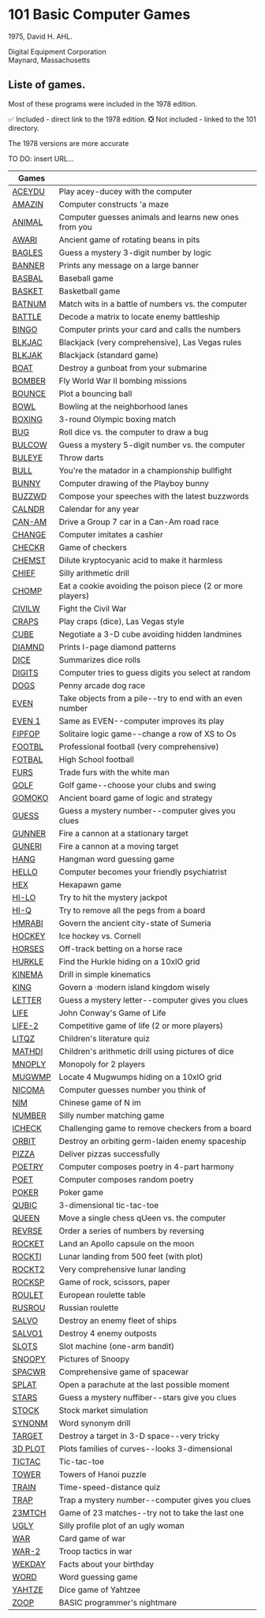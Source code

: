 # 101 Basic Computer Games

1975, David H. AHL.

Digital Equipment Corporation\
Maynard, Massachusetts


## Liste of games.

Most of these programs were included in the 1978 edition.

✅ Included     - direct link to the 1978 edition.
❎ Not included - linked to the 101 directory.

The 1978 versions are more accurate

TO DO: insert URL...

| Games       |                                                          |
|-------------|----------------------------------------------------------|
| [ACEYDU]()  | Play acey-ducey with the computer
| [AMAZIN]()  | Computer constructs 'a maze
| [ANIMAL]()  | Computer guesses animals and learns new ones from you
| [AWARI]()   | Ancient game of rotating beans in pits
| [BAGLES]()  | Guess a mystery 3-digit number by logic
| [BANNER]()  | Prints any message on a large banner
| [BASBAL]()  | Baseball game
| [BASKET]()  | Basketball game
| [BATNUM]()  | Match wits in a battle of numbers vs. the computer
| [BATTLE]()  | Decode a matrix to locate enemy battleship
| [BINGO]()   | Computer prints your card and calls the numbers
| [BLKJAC]()  | Blackjack (very comprehensive), Las Vegas rules
| [BLKJAK]()  | Blackjack (standard game)
| [BOAT]()    | Destroy a gunboat from your submarine
| [BOMBER]()  | Fly World War II bombing missions
| [BOUNCE]()  | Plot a bouncing ball
| [BOWL]()    | Bowling at the neighborhood lanes
| [BOXING]()  | 3-round Olympic boxing match
| [BUG]()     | Roll dice vs. the computer to draw a bug
| [BULCOW]()  | Guess a mystery 5-digit number vs. the computer
| [BULEYE]()  | Throw darts
| [BULL]()    | You're the matador in a championship bullfight
| [BUNNY]()   | Computer drawing of the Playboy bunny
| [BUZZWD]()  | Compose your speeches with the latest buzzwords
| [CALNDR]()  | Calendar for any year
| [CAN-AM]()  | Drive a Group 7 car in a Can-Am road race
| [CHANGE]()  | Computer imitates a cashier
| [CHECKR]()  | Game of checkers
| [CHEMST]()  | Dilute kryptocyanic acid to make it harmless
| [CHIEF]()   | Silly arithmetic drill
| [CHOMP]()   | Eat a cookie avoiding the poison piece (2 or more players)
| [CIVILW]()  | Fight the Civil War
| [CRAPS]()   | Play craps (dice), Las Vegas style
| [CUBE]()    | Negotiate a 3-D cube avoiding hidden landmines
| [DIAMND]()  | Prints I-page diamond patterns
| [DICE]()    | Summarizes dice rolls
| [DIGITS]()  | Computer tries to guess digits you select at random
| [DOGS]()    | Penny arcade dog race
| [EVEN]()    | Take objects from a pile--try to end with an even number
| [EVEN 1]()  | Same as EVEN--computer improves its play
| [FIPFOP]()  | Solitaire logic game--change a row of XS to Os
| [FOOTBL]()  | Professional football (very comprehensive)
| [FOTBAL]()  | High School football
| [FURS]()    | Trade furs with the white man
| [GOLF]()    | Golf game--choose your clubs and swing
| [GOMOKO]()  | Ancient board game of logic and strategy
| [GUESS]()   | Guess a mystery number--computer gives you clues
| [GUNNER]()  | Fire a cannon at a stationary target
| [GUNERl]()  | Fire a cannon at a moving target
| [HANG]()    | Hangman word guessing game
| [HELLO]()   | Computer becomes your friendly psychiatrist
| [HEX]()     | Hexapawn game
| [HI-LO]()   | Try to hit the mystery jackpot
| [HI-Q]()    | Try to remove all the pegs from a board
| [HMRABI]()  | Govern the ancient city-state of Sumeria
| [HOCKEY]()  | Ice hockey vs. Cornell
| [HORSES]()  | Off-track betting on a horse race
| [HURKLE]()  | Find the Hurkle hiding on a 10xlO grid
| [KINEMA]()  | Drill in simple kinematics
| [KING]()    | Govern a ·modern island kingdom wisely
| [LETTER]()  | Guess a mystery letter--computer gives you clues
| [LIFE]()    | John Conway's Game of Life
| [LIFE-2]()  | Competitive game of life (2 or more players)
| [LITQZ]()   | Children's literature quiz
| [MATHDl]()  | Children's arithmetic drill using pictures of dice
| [MNOPLY]()  | Monopoly for 2 players
| [MUGWMP]()  | Locate 4 Mugwumps hiding on a 10xlO grid
| [NICOMA]()  | Computer guesses number you think of
| [NIM]()     | Chinese game of N im
| [NUMBER]()  | Silly number matching game
| [lCHECK]()  | Challenging game to remove checkers from a board
| [ORBIT]()   | Destroy an orbiting germ-laiden enemy spaceship
| [PIZZA]()   | Deliver pizzas successfully
| [POETRY]()  | Computer composes poetry in 4-part harmony
| [POET]()    | Computer composes random poetry
| [POKER]()   | Poker game
| [QUBIC]()   | 3-dimensional tic-tac-toe
| [QUEEN]()   | Move a single chess qUeen vs. the computer
| [REVRSE]()  | Order a series of numbers by reversing
| [ROCKET]()  | Land an Apollo capsule on the moon
| [ROCKTl]()  | Lunar landing from 500 feet (with plot)
| [ROCKT2]()  | Very comprehensive lunar landing
| [ROCKSP]()  | Game of rock, scissors, paper
| [ROULET]()  | European roulette table
| [RUSROU]()  | Russian roulette
| [SALVO]()   | Destroy an enemy fleet of ships
| [SALVO1]()  | Destroy 4 enemy outposts
| [SLOTS]()   | Slot machine (one-arm bandit)
| [SNOOPY]()  | Pictures of Snoopy
| [SPACWR]()  | Comprehensive game of spacewar
| [SPLAT]()   | Open a parachute at the last possible moment
| [STARS]()   | Guess a mystery nuffiber--stars give you clues
| [STOCK]()   | Stock market simulation
| [SYNONM]()  | Word synonym drill
| [TARGET]()  | Destroy a target in 3-D space--very tricky
| [3D PLOT]() | Plots families of curves--looks 3-dimensional
| [TICTAC]()  | Tic-tac-toe
| [TOWER]()   | Towers of Hanoi puzzle
| [TRAIN]()   | Time-speed-distance quiz
| [TRAP]()    | Trap a mystery number--computer gives you clues
| [23MTCH]()  | Game of 23 matches--try not to take the last one
| [UGLY]()    | Silly profile plot of an ugly woman
| [WAR]()     | Card game of war
| [WAR-2]()   | Troop tactics in war
| [WEKDAY]()  | Facts about your birthday
| [WORD]()    | Word guessing game
| [YAHTZE]()  | Dice game of Yahtzee
| [ZOOP]()    | BASIC programmer's nightmare


